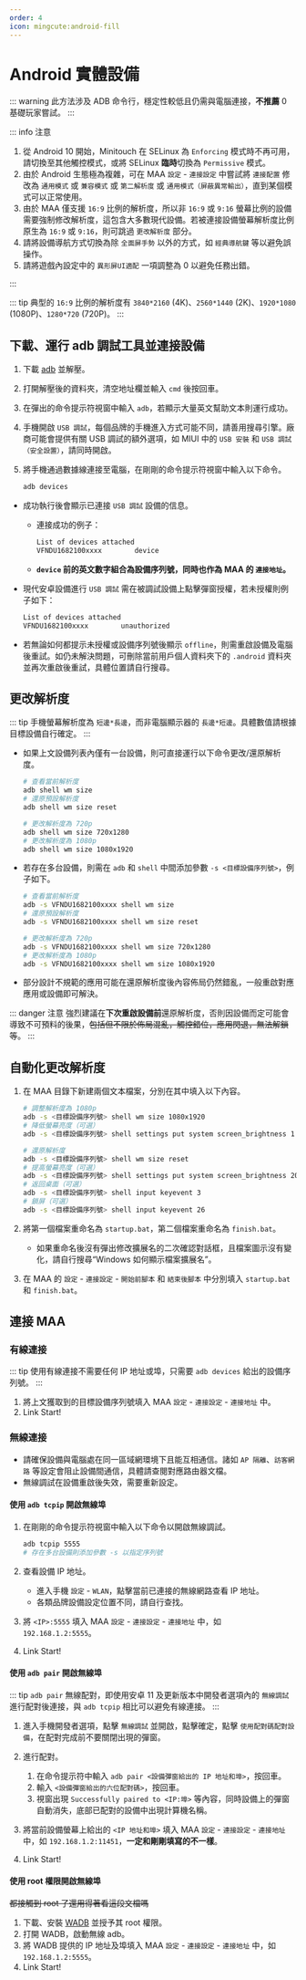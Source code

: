 ```yaml
---
order: 4
icon: mingcute:android-fill
---
```


# Android 實體設備

::: warning
此方法涉及 ADB 命令行，穩定性較低且仍需與電腦連接，**不推薦** 0 基礎玩家嘗試。
:::

::: info 注意

1. 從 Android 10 開始，Minitouch 在 SELinux 為 `Enforcing` 模式時不再可用，請切換至其他觸控模式，或將 SELinux **臨時**切換為 `Permissive` 模式。
2. 由於 Android 生態極為複雜，可在 MAA `設定` - `連接設定` 中嘗試將 `連接配置` 修改為 `通用模式` 或 `兼容模式` 或 `第二解析度` 或 `通用模式（屏蔽異常輸出）`，直到某個模式可以正常使用。
3. 由於 MAA 僅支援 `16:9` 比例的解析度，所以非 `16:9` 或 `9:16` 螢幕比例的設備需要強制修改解析度，這包含大多數現代設備。若被連接設備螢幕解析度比例原生為 `16:9` 或 `9:16`，則可跳過 `更改解析度` 部分。
4. 請將設備導航方式切換為除 `全面屏手勢` 以外的方式，如 `經典導航鍵` 等以避免誤操作。
5. 請將遊戲內設定中的 `異形屏UI適配` 一項調整為 0 以避免任務出錯。

:::

::: tip
典型的 `16:9` 比例的解析度有 `3840*2160` (4K)、`2560*1440` (2K)、`1920*1080` (1080P)、`1280*720` (720P)。
:::

## 下載、運行 adb 調試工具並連接設備

1. 下載 [adb](https://dl.google.com/android/repository/platform-tools-latest-windows.zip) 並解壓。
2. 打開解壓後的資料夾，清空地址欄並輸入 `cmd` 後按回車。
3. 在彈出的命令提示符視窗中輸入 `adb`，若顯示大量英文幫助文本則運行成功。
4. 手機開啟 `USB 調試`，每個品牌的手機進入方式可能不同，請善用搜尋引擎。廠商可能會提供有關 USB 調試的額外選項，如 MIUI 中的 `USB 安裝` 和 `USB 調試（安全設置）`，請同時開啟。
5. 將手機通過數據線連接至電腦，在剛剛的命令提示符視窗中輸入以下命令。

   ```bash
   adb devices
   ```

- 成功執行後會顯示已連接 `USB 調試` 設備的信息。
  - 連接成功的例子：

    ```bash
    List of devices attached
    VFNDU1682100xxxx        device
    ```

  - **`device` 前的英文數字組合為設備序列號，同時也作為 MAA 的 `連接地址`。**

- 現代安卓設備進行 `USB 調試` 需在被調試設備上點擊彈窗授權，若未授權則例子如下：

  ```bash
  List of devices attached
  VFNDU1682100xxxx        unauthorized
  ```

- 若無論如何都提示未授權或設備序列號後顯示 `offline`，則需重啟設備及電腦後重試。如仍未解決問題，可刪除當前用戶個人資料夾下的 `.android` 資料夾並再次重啟後重試，具體位置請自行搜尋。

## 更改解析度

::: tip
手機螢幕解析度為 `短邊*長邊`，而非電腦顯示器的 `長邊*短邊`。具體數值請根據目標設備自行確定。
:::

- 如果上文設備列表內僅有一台設備，則可直接運行以下命令更改/還原解析度。

  ```bash
  # 查看當前解析度
  adb shell wm size
  # 還原預設解析度
  adb shell wm size reset

  # 更改解析度為 720p
  adb shell wm size 720x1280
  # 更改解析度為 1080p
  adb shell wm size 1080x1920
  ```

- 若存在多台設備，則需在 `adb` 和 `shell` 中間添加參數 `-s <目標設備序列號>`，例子如下。

  ```bash
  # 查看當前解析度
  adb -s VFNDU1682100xxxx shell wm size
  # 還原預設解析度
  adb -s VFNDU1682100xxxx shell wm size reset

  # 更改解析度為 720p
  adb -s VFNDU1682100xxxx shell wm size 720x1280
  # 更改解析度為 1080p
  adb -s VFNDU1682100xxxx shell wm size 1080x1920
  ```

- 部分設計不規範的應用可能在還原解析度後內容佈局仍然錯亂，一般重啟對應應用或設備即可解決。

::: danger 注意
強烈建議在**下次重啟設備前**還原解析度，否則因設備而定可能會導致不可預料的後果，~~包括但不限於佈局混亂，觸控錯位，應用閃退，無法解鎖等~~。
:::

## 自動化更改解析度

1. 在 MAA 目錄下新建兩個文本檔案，分別在其中填入以下內容。

   ```bash
   # 調整解析度為 1080p
   adb -s <目標設備序列號> shell wm size 1080x1920
   # 降低螢幕亮度（可選）
   adb -s <目標設備序列號> shell settings put system screen_brightness 1
   ```

   ```bash
   # 還原解析度
   adb -s <目標設備序列號> shell wm size reset
   # 提高螢幕亮度（可選）
   adb -s <目標設備序列號> shell settings put system screen_brightness 20
   # 返回桌面（可選）
   adb -s <目標設備序列號> shell input keyevent 3
   # 鎖屏（可選）
   adb -s <目標設備序列號> shell input keyevent 26
   ```

2. 將第一個檔案重命名為 `startup.bat`，第二個檔案重命名為 `finish.bat`。
   - 如果重命名後沒有彈出修改擴展名的二次確認對話框，且檔案圖示沒有變化，請自行搜尋“Windows 如何顯示檔案擴展名”。

3. 在 MAA 的 `設定` - `連接設定` - `開始前腳本` 和 `結束後腳本` 中分別填入 `startup.bat` 和 `finish.bat`。

## 連接 MAA

### 有線連接

::: tip
使用有線連接不需要任何 IP 地址或埠，只需要 `adb devices` 給出的設備序列號。
:::

1. 將上文獲取到的目標設備序列號填入 MAA `設定` - `連接設定` - `連接地址` 中。
2. Link Start!

### 無線連接

- 請確保設備與電腦處在同一區域網環境下且能互相通信。諸如 `AP 隔離`、`訪客網路` 等設定會阻止設備間通信，具體請查閱對應路由器文檔。
- 無線調試在設備重啟後失效，需要重新設定。

#### 使用 `adb tcpip` 開啟無線埠

1. 在剛剛的命令提示符視窗中輸入以下命令以開啟無線調試。

   ```bash
   adb tcpip 5555
   # 存在多台設備則添加參數 -s 以指定序列號
   ```

2. 查看設備 IP 地址。
   - 進入手機 `設定` - `WLAN`，點擊當前已連接的無線網路查看 IP 地址。
   - 各類品牌設備設定位置不同，請自行查找。

3. 將 `<IP>:5555` 填入 MAA `設定` - `連接設定` - `連接地址` 中，如 `192.168.1.2:5555`。
4. Link Start!

#### 使用 `adb pair` 開啟無線埠

::: tip
`adb pair` 無線配對，即使用安卓 11 及更新版本中開發者選項內的 `無線調試` 進行配對後連接，與 `adb tcpip` 相比可以避免有線連接。
:::

1. 進入手機開發者選項，點擊 `無線調試` 並開啟，點擊確定，點擊 `使用配對碼配對設備`，在配對完成前不要關閉出現的彈窗。

2. 進行配對。
   1. 在命令提示符中輸入 `adb pair <設備彈窗給出的 IP 地址和埠>`，按回車。
   2. 輸入 `<設備彈窗給出的六位配對碼>`，按回車。
   3. 視窗出現 `Successfully paired to <IP:埠>` 等內容，同時設備上的彈窗自動消失，底部已配對的設備中出現計算機名稱。

3. 將當前設備螢幕上給出的 `<IP 地址和埠>` 填入 MAA `設定` - `連接設定` - `連接地址` 中，如 `192.168.1.2:11451`，**一定和剛剛填寫的不一樣**。
4. Link Start!

#### 使用 root 權限開啟無線埠

~~都接觸到 root 了還用得著看這段文檔嗎~~

1. 下載、安裝 [WADB](https://github.com/RikkaApps/WADB/releases) 並授予其 root 權限。
2. 打開 WADB，啟動無線 adb。
3. 將 WADB 提供的 IP 地址及埠填入 MAA `設定` - `連接設定` - `連接地址` 中，如 `192.168.1.2:5555`。
4. Link Start!
